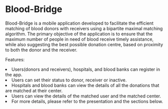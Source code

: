 <h1> Blood-Bridge</h1>
<p>Blood-Bridge is a mobile application developed to facilitate the efficient matching of blood donors with receivers using a bipartite maximal matching algorithm. The primary objective of the application is to ensure that the maximum number of people in need of blood receive timely assistance, while also suggesting the best possible donation centre, based on proximity to both the donor and the receiver.</p>

Features:
<li>Users(donors and receivers), hospitals, and blood banks can register in the app.</li>
<li>Users can set their status to donor, receiver or inactive.</li>
<li>Hospitals and blood banks can view the details of all the donations that are matched at their center.</li>
<li>Users can view the details of the matched user and the matched center.</li>
<li>For more details, please refer to the presentation and the sections below.</li>
